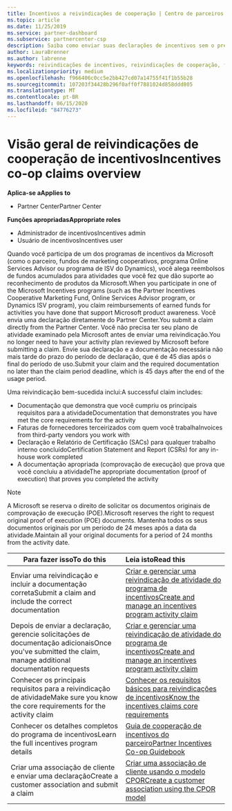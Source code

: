 ```yaml
---
title: Incentivos a reivindicações de cooperação | Centro de parceiros
ms.topic: article
ms.date: 11/25/2019
ms.service: partner-dashboard
ms.subservice: partnercenter-csp
description: Saiba como enviar suas declarações de incentivos sem o pré-requisito para que seu plano de atividade seja revisado.
author: LauraBrenner
ms.author: labrenne
keywords: reivindicações de incentivos, reivindicações de cooperação, fundos de cooperação
ms.localizationpriority: medium
ms.openlocfilehash: f966406c0cc5e2bb427cd07a14755f41f1b55b28
ms.sourcegitcommit: 107203f34428b296f0aff0f7881024d858ddd805
ms.translationtype: MT
ms.contentlocale: pt-BR
ms.lasthandoff: 06/15/2020
ms.locfileid: "84776273"
---
```

# <a name="incentives-co-op-claims-overview"></a><span data-ttu-id="87a81-104">Visão geral de reivindicações de cooperação de incentivos</span><span class="sxs-lookup"><span data-stu-id="87a81-104">Incentives co-op claims overview</span></span>

<span data-ttu-id="87a81-105">**Aplica-se a**</span><span class="sxs-lookup"><span data-stu-id="87a81-105">**Applies to**</span></span>

- <span data-ttu-id="87a81-106">Partner Center</span><span class="sxs-lookup"><span data-stu-id="87a81-106">Partner Center</span></span>

<span data-ttu-id="87a81-107">**Funções apropriadas**</span><span class="sxs-lookup"><span data-stu-id="87a81-107">**Appropriate roles**</span></span>

- <span data-ttu-id="87a81-108">Administrador de incentivos</span><span class="sxs-lookup"><span data-stu-id="87a81-108">Incentives admin</span></span>
- <span data-ttu-id="87a81-109">Usuário de incentivos</span><span class="sxs-lookup"><span data-stu-id="87a81-109">Incentives user</span></span>

<span data-ttu-id="87a81-110">Quando você participa de um dos programas de incentivos da Microsoft (como o parceiro, fundos de marketing cooperativos, programa Online Services Advisor ou programa de ISV do Dynamics), você alega reembolsos de fundos acumulados para atividades que você fez que dão suporte ao reconhecimento de produtos da Microsoft.</span><span class="sxs-lookup"><span data-stu-id="87a81-110">When you participate in one of the Microsoft Incentives programs (such as the Partner Incentives Cooperative Marketing Fund, Online Services Advisor program, or Dynamics ISV program), you claim reimbursements of earned funds for activities you have done that support Microsoft product awareness.</span></span> <span data-ttu-id="87a81-111">Você envia uma declaração diretamente do Partner Center.</span><span class="sxs-lookup"><span data-stu-id="87a81-111">You submit a claim directly from the Partner Center.</span></span> <span data-ttu-id="87a81-112">Você não precisa ter seu plano de atividade examinado pela Microsoft antes de enviar uma reivindicação.</span><span class="sxs-lookup"><span data-stu-id="87a81-112">You no longer need to have your activity plan reviewed by Microsoft before submitting a claim.</span></span> <span data-ttu-id="87a81-113">Envie sua declaração e a documentação necessária não mais tarde do prazo do período de declaração, que é de 45 dias após o final do período de uso.</span><span class="sxs-lookup"><span data-stu-id="87a81-113">Submit your claim and the required documentation no later than the claim period deadline, which is 45 days after the end of the usage period.</span></span>

<span data-ttu-id="87a81-114">Uma reivindicação bem-sucedida inclui:</span><span class="sxs-lookup"><span data-stu-id="87a81-114">A successful claim includes:</span></span>

- <span data-ttu-id="87a81-115">Documentação que demonstra que você cumpriu os principais requisitos para a atividade</span><span class="sxs-lookup"><span data-stu-id="87a81-115">Documentation that demonstrates you have met the core requirements for the activity</span></span>
- <span data-ttu-id="87a81-116">Faturas de fornecedores terceirizados com quem você trabalha</span><span class="sxs-lookup"><span data-stu-id="87a81-116">Invoices from third-party vendors you work with</span></span>
- <span data-ttu-id="87a81-117">Declaração e Relatório de Certificação (SACs) para qualquer trabalho interno concluído</span><span class="sxs-lookup"><span data-stu-id="87a81-117">Certification Statement and Report (CSRs) for any in-house work completed</span></span>
- <span data-ttu-id="87a81-118">A documentação apropriada (comprovação de execução) que prova que você concluiu a atividade</span><span class="sxs-lookup"><span data-stu-id="87a81-118">The appropriate documentation (proof of execution) that proves you completed the activity</span></span> 

>[!NOTE]
><span data-ttu-id="87a81-119">A Microsoft se reserva o direito de solicitar os documentos originais de comprovação de execução (POE).</span><span class="sxs-lookup"><span data-stu-id="87a81-119">Microsoft reserves the right to request original proof of execution (POE) documents.</span></span> <span data-ttu-id="87a81-120">Mantenha todos os seus documentos originais por um período de 24 meses após a data da atividade.</span><span class="sxs-lookup"><span data-stu-id="87a81-120">Maintain all your original documents for a period of 24 months from the activity date.</span></span> 

|<span data-ttu-id="87a81-121">**Para fazer isso**</span><span class="sxs-lookup"><span data-stu-id="87a81-121">**To do this**</span></span>   |<span data-ttu-id="87a81-122">**Leia isto**</span><span class="sxs-lookup"><span data-stu-id="87a81-122">**Read this**</span></span>   |
|-----------------|:--------------------------------------|
|<span data-ttu-id="87a81-123">Enviar uma reivindicação e incluir a documentação correta</span><span class="sxs-lookup"><span data-stu-id="87a81-123">Submit a claim and include the correct documentation</span></span>|[<span data-ttu-id="87a81-124">Criar e gerenciar uma reivindicação de atividade do programa de incentivos</span><span class="sxs-lookup"><span data-stu-id="87a81-124">Create and manage an incentives program activity claim</span></span>](create-incentives-claims.md)|
|<span data-ttu-id="87a81-125">Depois de enviar a declaração, gerencie solicitações de documentação adicionais</span><span class="sxs-lookup"><span data-stu-id="87a81-125">Once you've submitted the claim, manage additional documentation requests</span></span>|[<span data-ttu-id="87a81-126">Criar e gerenciar uma reivindicação de atividade do programa de incentivos</span><span class="sxs-lookup"><span data-stu-id="87a81-126">Create and manage an incentives program activity claim</span></span>](create-incentives-claims.md)  |
|<span data-ttu-id="87a81-127">Conhecer os principais requisitos para a reivindicação de atividade</span><span class="sxs-lookup"><span data-stu-id="87a81-127">Make sure you know the core requirements for the activity claim</span></span>|[<span data-ttu-id="87a81-128">Conhecer os requisitos básicos para reivindicações de incentivos</span><span class="sxs-lookup"><span data-stu-id="87a81-128">Know the incentives claims core requirements</span></span>](core-requirements.md)   |
|<span data-ttu-id="87a81-129">Conhecer os detalhes completos do programa de incentivos</span><span class="sxs-lookup"><span data-stu-id="87a81-129">Learn the full incentives program details</span></span>|[<span data-ttu-id="87a81-130">Guia de cooperação de incentivos do parceiro</span><span class="sxs-lookup"><span data-stu-id="87a81-130">Partner Incentives Co-op Guidebook</span></span>](https://assets.microsoft.com/coop-guidebook.pdf)
|<span data-ttu-id="87a81-131">Criar uma associação de cliente e enviar uma declaração</span><span class="sxs-lookup"><span data-stu-id="87a81-131">Create a customer association and submit a claim</span></span> |[<span data-ttu-id="87a81-132">Criar uma associação de cliente usando o modelo CPOR</span><span class="sxs-lookup"><span data-stu-id="87a81-132">Create a customer association using the CPOR model</span></span>](submit-osa-claim.md)|
                                                                                 
                                   

